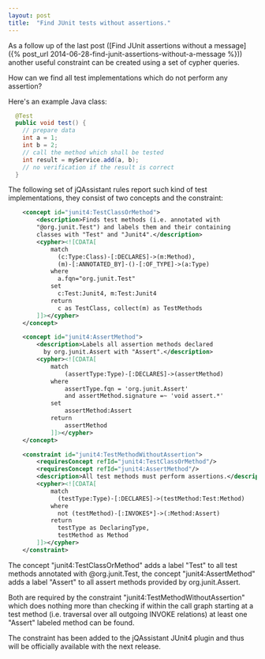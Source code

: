 ```yaml
---
layout: post
title:  "Find JUnit tests without assertions."
---
```


As a follow up of the last post ([Find JUnit assertions without a message]({% post_url 2014-06-28-find-junit-assertions-without-a-message %})) another useful constraint can be created using a set of cypher queries.

How can we find all test implementations which do not perform any assertion?

Here's an example Java class:

```java
  @Test
  public void test() {
    // prepare data
    int a = 1;
	int b = 2;
	// call the method which shall be tested
	int result = myService.add(a, b);
	// no verification if the result is correct
  }
```

The following set of jQAssistant rules report such kind of test implementations, they consist of two concepts and the constraint:

```xml
    <concept id="junit4:TestClassOrMethod">
        <description>Finds test methods (i.e. annotated with
		"@org.junit.Test") and labels them and their containing
		classes with "Test" and "Junit4".</description>
        <cypher><![CDATA[
            match
              (c:Type:Class)-[:DECLARES]->(m:Method),
			  (m)-[:ANNOTATED_BY]-()-[:OF_TYPE]->(a:Type)
            where
              a.fqn="org.junit.Test"
            set
              c:Test:Junit4, m:Test:Junit4
            return
              c as TestClass, collect(m) as TestMethods
        ]]></cypher>
    </concept>

    <concept id="junit4:AssertMethod">
        <description>Labels all assertion methods declared
  		  by org.junit.Assert with "Assert".</description>
        <cypher><![CDATA[
            match
				(assertType:Type)-[:DECLARES]->(assertMethod)
            where
				assertType.fqn = 'org.junit.Assert'
				and assertMethod.signature =~ 'void assert.*'
            set
				assertMethod:Assert
            return
				assertMethod
            ]]></cypher>
    </concept>

    <constraint id="junit4:TestMethodWithoutAssertion">
        <requiresConcept refId="junit4:TestClassOrMethod"/>
        <requiresConcept refId="junit4:AssertMethod"/>
        <description>All test methods must perform assertions.</description>
        <cypher><![CDATA[
			match
			  (testType:Type)-[:DECLARES]->(testMethod:Test:Method)
			where
			  not (testMethod)-[:INVOKES*]->(:Method:Assert)
			return
			  testType as DeclaringType,
			  testMethod as Method
        ]]></cypher>
    </constraint>
```	

The concept "junit4:TestClassOrMethod" adds a label "Test" to all test methods annotated with @org.junit.Test, the concept "junit4:AssertMethod" adds a label "Assert" to all assert methods provided by org.junit.Assert.

Both are required by the constraint "junit4:TestMethodWithoutAssertion" which does nothing more than checking if within the call graph starting at a test method (i.e. traversal over all outgoing INVOKE relations) at least one "Assert" labeled method can be found.

The constraint has been added to the jQAssistant JUnit4 plugin and thus will be officially available with the next release.